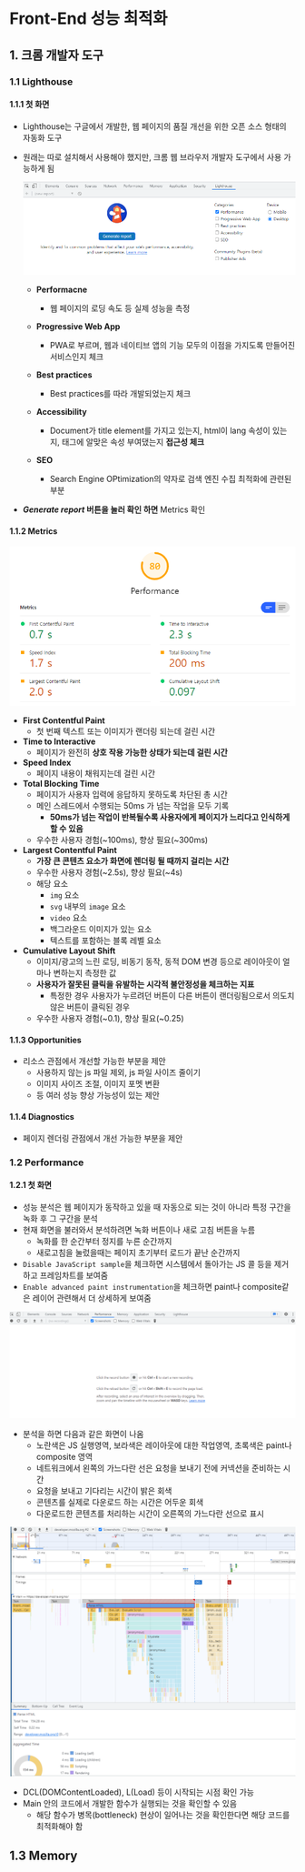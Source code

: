 # Front-End 성능 최적화

## 1. 크롬 개발자 도구

### 1.1 Lighthouse

#### 1.1.1 첫 화면

- Lighthouse는 구글에서 개발한, 웹 페이지의 품질 개선을 위한 오픈 소스 형태의 자동화 도구

- 원래는 따로 설치해서 사용해야 했지만, 크롬 웹 브라우저 개발자 도구에서 사용 가능하게 됨

  ![image-20211221222054641](Front-End_성능_최적화.assets/image-20211221222054641.png)

  - **Performacne**
    - 웹 페이지의 로딩 속도 등 실제 성능을 측정

  - **Progressive Web App**
    - PWA로 부르며, 웹과 네이티브 앱의 기능 모두의 이점을 가지도록 만들어진 서비스인지 체크

  - **Best practices**
    - Best practices를 따라 개발되었는지 체크

  - **Accessibility**
    - Document가 title element를 가지고 있는지, html이 lang 속성이 있는지, 태그에 알맞은 속성 부여댔는지 **접근성 체크**

  - **SEO**
    - Search Engine OPtimization의 약자로 검색 엔진 수집 최적화에 관련된 부분

- ***Generate report* 버튼을 눌러 확인 하면** Metrics 확인

#### 1.1.2 Metrics

  ![image-20211221225131820](Front-End_성능_최적화.assets/image-20211221225131820.png)

  - **First Contentful Paint**
    - 첫 번째 텍스트 또는 이미지가 랜더링 되는데 걸린 시간
  - **Time to Interactive**
    - 페이지가 완전히 **상호 작용 가능한 상태가 되는데 걸린 시간**
  - **Speed Index**
    - 페이지 내용이 채워지는데 걸린 시간
  - **Total Blocking Time**
    - 페이지가 사용자 입력에 응답하지 못하도록 차단된 총 시간
    - 메인 스레드에서 수행되는 50ms 가 넘는 작업을 모두 기록
      - **50ms가 넘는 작업이 반복될수록 사용자에게 페이지가 느리다고 인식하게 할 수 있음**
    - 우수한 사용자 경험(~100ms), 향상 필요(~300ms)
  - **Largest Contentful Paint**
    - **가장 큰 콘텐츠 요소가 화면에 렌더링 될 때까지 걸리는 시간**
    - 우수한 사용자 경험(~2.5s), 향상 필요(~4s)
    - 해당 요소
      - `img` 요소
      - `svg` 내부의 `image` 요소
      - `video` 요소
      - 백그라운드 이미지가 있는 요소
      - 텍스트를 포함하는 블록 레벨 요소
  - **Cumulative Layout Shift**
    - 이미지/광고의 느린 로딩, 비동기 동작, 동적 DOM 변경 등으로 레이아웃이 얼마나 변하는지 측정한 값
    - **사용자가 잘못된 클릭을 유발하는 시각적 불안정성을 체크하는 지표**
      - 특정한 경우 사용자가 누르려던 버튼이 다른 버튼이 랜더링됨으로서 의도치 않은 버튼이 클릭된 경우
    - 우수한 사용자 경험(~0.1), 향상 필요(~0.25)

#### 1.1.3 Opportunities

- 리소스 관점에서 개선할 가능한 부분을 제안
  - 사용하지 않는 js 파일 제외, js 파일 사이즈 줄이기
  - 이미지 사이즈 조절, 이미지 포멧 변환
  - 등 여러 성능 향상 가능성이 있는 제안

#### 1.1.4 Diagnostics

- 페이지 렌더링 관점에서 개선 가능한 부분을 제안

### 1.2 Performance

#### 1.2.1  첫 화면

- 성능 분석은 웹 페이지가 동작하고 있을 때 자동으로 되는 것이 아니라 특정 구간을 녹화 후 그 구간을 분석
- 현재 화면을 불러와서 분석하려면 녹화 버튼이나 새로 고침 버튼을 누름
  - 녹화를 한 순간부터 정지를 누른 순간까지
  - 새로고침을 눌렀을때는 페이지 초기부터 로드가 끝난 순간까지
- `Disable JavaScript sample`을 체크하면 시스템에서 돌아가는 JS 콜 등을 제거하고 프레임차트를 보여줌
- `Enable advanced paint instrumentation`을 체크하면 paint나 composite같은 레이어 관련해서 더 상세하게 보여줌

![image-20220104220049617](Front-End_성능_최적화.assets/image-20220104220049617.png)

- 분석을 하면 다음과 같은 화면이 나옴
  - 노란색은 JS 실행영역, 보라색은 레이아웃에 대한 작업영역, 초록색은 paint나 composite 영역
  - 네트워크에서 왼쪽의 가느다란 선은 요청을 보내기 전에 커넥션을 준비하는 시간
  - 요청을 보내고 기다리는 시간이 밝은 회색
  - 콘텐츠를 실제로 다운로드 하는 시간은 어두운 회색
  - 다운로드한 콘텐츠를 처리하는 시간이 오른쪽의 가느다란 선으로 표시

![image-20220104220933538](Front-End_성능_최적화.assets/image-20220104220933538.png)

- DCL(DOMContentLoaded), L(Load) 등이 시작되는 시점 확인 가능
- Main 안의 코드에서 개발한 함수가 실행되는 것을 확인할 수 있음
  - 해당 함수가 병목(bottleneck) 현상이 일어나는 것을 확인한다면 해당 코드를 최적화해야 함

## 1.3 Memory

